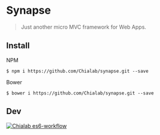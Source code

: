 # Synapse
> Just another micro MVC framework for Web Apps.

## Install

NPM
```
$ npm i https://github.com/Chialab/synapse.git --save
```
Bower
```
$ bower i https://github.com/Chialab/synapse.git --save
```

## Dev

[![Chialab es6-workflow](https://img.shields.io/badge/project-es6--workflow-lightgrey.svg)](https://github.com/Chialab/es6-workflow)
